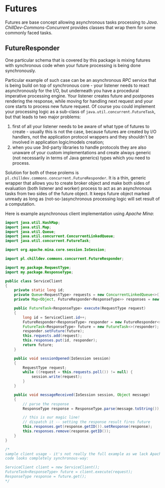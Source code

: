 <!---
# This file is part of the ChillDev-Commons.
#
# @license http://mit-license.org/ The MIT license
# @copyright 2014 - 2015 © by Rafał Wrzeszcz - Wrzasq.pl.
-->

# Futures

Futures are base concept allowing asynchronous tasks processing to *Java*. *ChillDev-Commons-Concurrent* provides classes that wrap them for some commonly faced tasks.

## FutureResponder

One particular schema that is covered by this package is mixing futures with synchronous code when your future processing is being done synchronously.

Particular example of such case can be an asynchronous *RPC* service that is being build on top of synchronous core - your listener needs to react asynchronously for the I/O, but underneath you have a procedural imperative processing engine. Your listener creates future and postpones rendering the response, while moving for handling next request and your core starts to process new future request. Of course you could implement your processing logic as a sub-class of `java.util.concurrent.FutureTask`, but that leads to two major problems:

1.  first of all your listener needs to be aware of what type of futures to create - usually this is not the case, because futures are created by I/O handlers, not the application protocol wrappers and they shouldn't be involved in application logic/models creation;
1.  when you use 3rd-party libraries to handle protocols they are also unaware of your custom implementations and create always generic (not necessarily in terms of Java generics) types which you need to process.

Solution for both of these prolems is `pl.chilldev.commons.concurrent.FutureResponder`. It is a thin, generic wrapper that allows you to create broker object and make both sides of evaluation (both listener and worker) process to act as an asynchronous tasks from two sides of the future object. It keeps future object marked unready as long as (not-so-)asynchronous processing logic will set result of a computation.

Here is example asynchronous client implementation using *Apache Mina*:

```java
import java.util.HashMap;
import java.util.Map;
import java.util.Queue;
import java.util.concurrent.ConcurrentLinkedQueue;
import java.util.concurrent.FutureTask;

import org.apache.mina.core.session.IoSession;

import pl.chilldev.commons.concurrent.FutureResponder;

import my.package.RequestType;
import my.package.ResponseType;

public class ServiceClient
{
    private static long id;
    private Queue<RequestType> requests = new ConcurrentLinkedQueue<>();
    private Map<Object, FutureResponder<ResponseType>> responses = new HashMap<>();

    public FutureTask<ResponseType> execute(RequestType request)
    {
        long id = ServiceClient.id++;
        FutureResponder<ResponseType> responder = new FutureResponder<>();
        FutureTask<ResponseType> future = new FutureTask<>(responder);
        responder.setFuture(future);
        this.requests.add(request);
        this.responses.put(id, responder);
        return future;
    }

    public void sessionOpened(IoSession session)
    {
        RequestType request;
        while ((request = this.requests.poll()) != null) {
            session.write(request);
        }
    }

    public void messageReceived(IoSession session, Object message)
    {
        // parse the response
        ResponseType response = ResponseType.parse(message.toString());

        // this is our magic line!
        // dispatch it -- setting the response result fires future
        this.responses.get(response.getID()).setResponse(response);
        this.responses.remove(response.getID());
    }
}

/*
sample client usage - it's not really the full example as we lack Apache Mina wrapper,
code looks completely synchronous-way:

ServiceClient client = new ServiceClient();
FutureTask<ResponseType> future = client.execute(request);
ResponseType response = future.get();
*/
```
